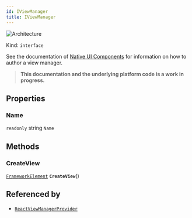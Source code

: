 ```yaml
---
id: IViewManager
title: IViewManager
---
```


![Architecture](https://img.shields.io/badge/architecture-old_only-yellow)

Kind: `interface`

See the documentation of [Native UI Components](view-managers) for information on how to author a view manager.
>**This documentation and the underlying platform code is a work in progress.**

## Properties
### Name
`readonly`  string `Name`

## Methods
### CreateView
[`FrameworkElement`](https://learn.microsoft.com/uwp/api/Windows.UI.Xaml.FrameworkElement) **`CreateView`**()

## Referenced by
- [`ReactViewManagerProvider`](ReactViewManagerProvider)
